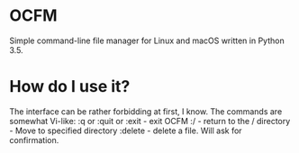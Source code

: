 # OCFM
Simple command-line file manager for Linux and macOS written in Python 3.5.

# How do I use it?
The interface can be rather forbidding at first, I know. The commands are somewhat Vi-like:
:q or :quit or :exit - exit OCFM
:/ - return to the / directory
<Directory Name> - Move to specified directory
:delete - delete a file. Will ask for confirmation.
